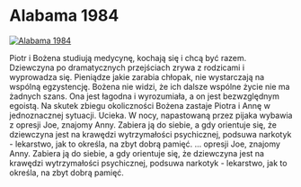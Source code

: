 Alabama 1984 
=============
[![Alabama 1984 ](http://vidos.pl/images/player.gif)](http://vidos.pl/alabama-1984)

 Piotr i Bożena studiują medycynę, kochają się i chcą być razem. Dziewczyna po dramatycznych przejściach zrywa z rodzicami i wyprowadza się. Pieniądze jakie zarabia chłopak, nie wystarczają na wspólną egzystencję. Bożena nie widzi, że ich dalsze wspólne życie nie ma żadnych szans. Ona jest łagodna i wyrozumiała, a on jest bezwzględnym egoistą. Na skutek zbiegu okoliczności Bożena zastaje Piotra i Annę w jednoznacznej sytuacji. Ucieka. W nocy, napastowaną przez pijaka wybawia z opresji Joe, znajomy Anny. Zabiera ją do siebie, a gdy orientuje się, że dziewczyna jest na krawędzi wytrzymałości psychicznej, podsuwa narkotyk - lekarstwo, jak to określa, na zbyt dobrą pamięć.   ... opresji Joe, znajomy Anny. Zabiera ją do siebie, a gdy orientuje się, że dziewczyna jest na krawędzi wytrzymałości psychicznej, podsuwa narkotyk - lekarstwo, jak to określa, na zbyt dobrą pamięć.
